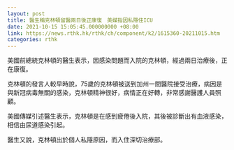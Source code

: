 ```yaml
---
layout: post
title: 醫生稱克林頓留醫兩日後正康復　美媒指因私隱住ICU
date: 2021-10-15 15:05:45.000000000 +08:00
link: https://news.rthk.hk/rthk/ch/component/k2/1615360-20211015.htm
categories: rthk
---
```


美國前總統克林頓的醫生表示，因感染問題而入院的克林頓，經過兩日治療後，正在康復。

克林頓的發言人較早時說，75歲的克林頓被送到加州一間醫院接受治療，病因是與新冠病毒無關的感染，克林頓精神很好，病情正在好轉，非常感謝醫護人員照顧。

美國傳媒引述醫生表示，克林頓是在感到疲倦後入院，其後被診斷出有血液感染，相信由尿道感染引起。

醫生又說，克林頓出於個人私隱原因，而入住深切治療部。
